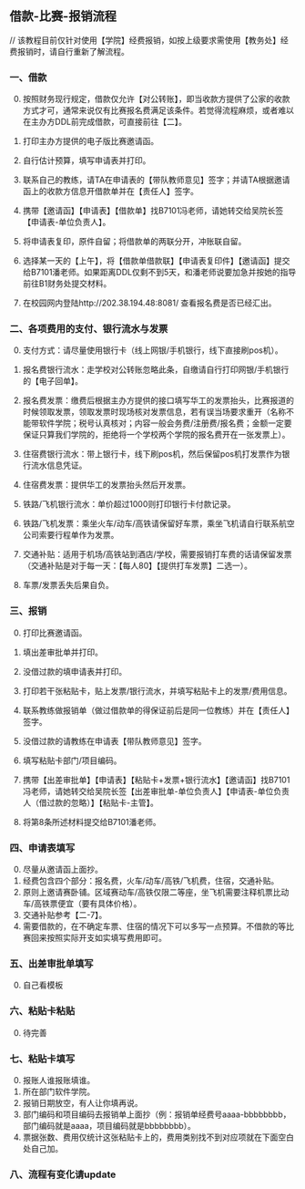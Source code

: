 ## 借款-比赛-报销流程

// 该教程目前仅针对使用【学院】经费报销，如按上级要求需使用【教务处】经费报销时，请自行重新了解流程。

### 一、借款

0. 按照财务现行规定，借款仅允许【对公转账】，即当收款方提供了公家的收款方式才可，通常来说仅有比赛报名费满足该条件。若觉得流程麻烦，或者难以在主办方DDL前完成借款，可直接前往【二】。

1. 打印主办方提供的电子版比赛邀请函。
2. 自行估计预算，填写申请表并打印。
3. 联系自己的教练，请TA在申请表的【带队教师意见】签字；并请TA根据邀请函上的收款方信息开借款单并在【责任人】签字。
4. 携带【邀请函】【申请表】【借款单】找B7101冯老师，请她转交给吴院长签【申请表-单位负责人】。
5. 将申请表复印，原件自留；将借款单的两联分开，冲账联自留。
6. 选择某一天的【上午】，将【借款单借款联】【申请表复印件】【邀请函】提交给B7101潘老师。如果距离DDL仅剩不到5天，和潘老师说要加急并按她的指导前往B1财务处提交材料。
7. 在校园网内登陆http://202.38.194.48:8081/ 查看报名费是否已经汇出。

### 二、各项费用的支付、银行流水与发票

0. 支付方式：请尽量使用银行卡（线上网银/手机银行，线下直接刷pos机）。

1. 报名费银行流水：走学校对公转账忽略此条，自缴请自行打印网银/手机银行的【电子回单】。
2. 报名费发票：缴费后根据主办方提供的接口填写华工的发票抬头，比赛报道的时候领取发票，领取发票时现场核对发票信息，若有误当场要求重开（名称不能带软件学院；税号认真核对；内容一般会务费/注册费/报名费；金额一定要保证只算我们学院的，拒绝将一个学校两个学院的报名费开在一张发票上）。
3. 住宿费银行流水：带上银行卡，线下刷pos机，然后保留pos机打发票作为银行流水信息凭证。
4. 住宿费发票：提供华工的发票抬头然后开发票。
5. 铁路/飞机银行流水：单价超过1000则打印银行卡付款记录。
6. 铁路/飞机发票：乘坐火车/动车/高铁请保留好车票，乘坐飞机请自行联系航空公司索要行程单作为发票。
7. 交通补贴：适用于机场/高铁站到酒店/学校，需要报销打车费的话请保留发票（交通补贴是对于每一天：【每人80】【提供打车发票】二选一）。
8. 车票/发票丢失后果自负。

### 三、报销

0. 打印比赛邀请函。

1. 填出差审批单并打印。
2. 没借过款的填申请表并打印。
3. 打印若干张粘贴卡，贴上发票/银行流水，并填写粘贴卡上的发票/费用信息。
4. 联系教练做报销单（做过借款单的得保证前后是同一位教练）并在【责任人】签字。
5. 没借过款的请教练在申请表【带队教师意见】签字。
6. 填写粘贴卡部门/项目编码。
7. 携带【出差审批单】【申请表】【粘贴卡+发票+银行流水】【邀请函】找B7101冯老师，请她转交给吴院长签【出差审批单-单位负责人】【申请表-单位负责人（借过款的忽略）】【粘贴卡-主管】。
8. 将第8条所述材料提交给B7101潘老师。

### 四、申请表填写

0. 尽量从邀请函上面抄。
1. 经费包含四个部分：报名费，火车/动车/高铁/飞机费，住宿，交通补贴。
2. 原则上邀请赛卧铺。区域赛动车/高铁仅限二等座，坐飞机需要注释机票比动车/高铁票便宜（要有具体价格）。
3. 交通补贴参考【二-7】。
4. 需要借款的，在不确定车票、住宿的情况下可以多写一点预算。不借款的等比赛回来按照实际开支如实填写费用即可。

### 五、出差审批单填写

0. 自己看模板

### 六、粘贴卡粘贴

0. 待完善

### 七、粘贴卡填写

0. 报账人谁报账填谁。
1. 所在部门软件学院。
2. 报销日期放空，有人让你填再说。
3. 部门编码和项目编码去报销单上面抄（例：报销单经费号aaaa-bbbbbbbb，部门编码就是aaaa，项目编码就是bbbbbbbb）。
4. 票据张数、费用仅统计这张粘贴卡上的，费用类别找不到对应项就在下面空白处自己加。

### 八、流程有变化请update

